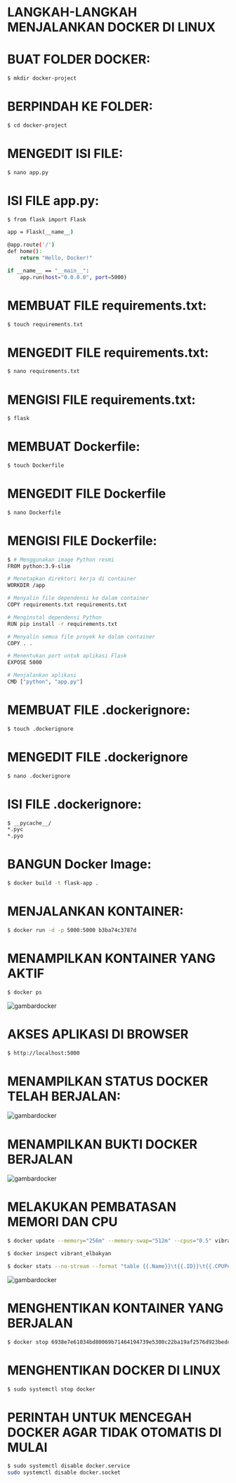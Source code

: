 # LANGKAH-LANGKAH MENJALANKAN DOCKER DI LINUX

# BUAT FOLDER DOCKER:
```bash
$ mkdir docker-project
```

# BERPINDAH KE FOLDER:
```bash
$ cd docker-project
```

# MENGEDIT ISI FILE:
```bash
$ nano app.py
```

# ISI FILE app.py:
```bash
$ from flask import Flask

app = Flask(__name__)

@app.route('/')
def home():
    return "Hello, Docker!"

if __name__ == "__main__":
    app.run(host="0.0.0.0", port=5000)

```

# MEMBUAT FILE requirements.txt:
```bash
$ touch requirements.txt
```
# MENGEDIT FILE  requirements.txt:
```bash
$ nano requirements.txt
```
# MENGISI FILE requirements.txt:
```bash
$ flask
```
# MEMBUAT Dockerfile:
```bash
$ touch Dockerfile
```
# MENGEDIT FILE Dockerfile
```bash
$ nano Dockerfile
```

# MENGISI FILE Dockerfile:
```bash
$ # Menggunakan image Python resmi
FROM python:3.9-slim

# Menetapkan direktori kerja di container
WORKDIR /app

# Menyalin file dependensi ke dalam container
COPY requirements.txt requirements.txt

# Menginstal dependensi Python
RUN pip install -r requirements.txt

# Menyalin semua file proyek ke dalam container
COPY . .

# Menentukan port untuk aplikasi Flask
EXPOSE 5000

# Menjalankan aplikasi
CMD ["python", "app.py"]
```

# MEMBUAT FILE .dockerignore:
```bash
$ touch .dockerignore
```
# MENGEDIT FILE .dockerignore
```bash
$ nano .dockerignore
```
# ISI FILE .dockerignore:
```bash
$ __pycache__/
*.pyc
*.pyo
```

#  BANGUN Docker Image:
```bash
$ docker build -t flask-app .
```

# MENJALANKAN KONTAINER:
```bash
$ docker run -d -p 5000:5000 b3ba74c3787d
```
# MENAMPILKAN KONTAINER YANG AKTIF
```bash
$ docker ps
```
![gambardocker](https://drive.google.com/uc?id=1I4FtFMzlInXRoQYQTp9p49guL_T7n59o)

# AKSES APLIKASI DI BROWSER
```bash
$ http://localhost:5000
```

# MENAMPILKAN STATUS DOCKER TELAH BERJALAN:
![gambardocker](https://drive.google.com/uc?id=1p9ggqytBCGcX40GsG9MZqMmgFhL-VMbI)

# MENAMPILKAN BUKTI DOCKER BERJALAN
![gambardocker](https://drive.google.com/uc?id=1H5cmME0g7XrqJXG06LIa1KE25jv2Um-I)

# MELAKUKAN PEMBATASAN MEMORI DAN CPU
```bash
$ docker update --memory="256m" --memory-swap="512m" --cpus="0.5" vibrant_elbakyan
```
```bash
$ docker inspect vibrant_elbakyan
```
```bash
$ docker stats --no-stream --format "table {{.Name}}\t{{.ID}}\t{{.CPUPerc}}\t{{.MemPerc}}\t{{.MemUsage}}"
```
![gambardocker](https://drive.google.com/uc?id=1Hp-tMjlgoR3Xo8TJNSxthuBVYo8dzqTk)

# MENGHENTIKAN KONTAINER YANG BERJALAN
```bash
$ docker stop 6938e7e61034bd80069b71464194739e5300c22ba19af2576d923bedd5cb2aa5
```
# MENGHENTIKAN DOCKER DI LINUX 
```bash
$ sudo systemctl stop docker
```
# PERINTAH UNTUK MENCEGAH DOCKER AGAR TIDAK OTOMATIS DI MULAI
```bash
$ sudo systemctl disable docker.service
sudo systemctl disable docker.socket
```